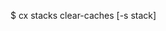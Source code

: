 <!-- layout:code post: 2014-09-26-local-cached-copy-error_when-you-deploy-to-your- -->


$ cx stacks clear-caches [-s stack]
